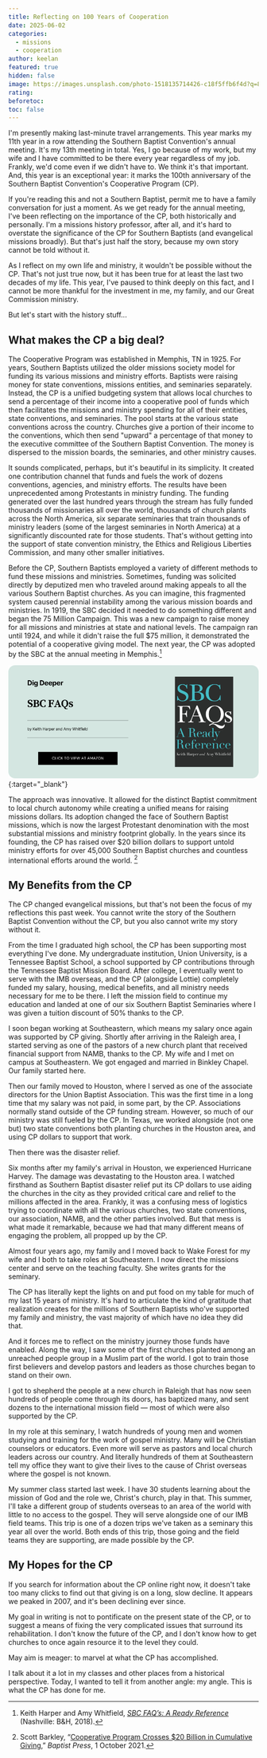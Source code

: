 ```yaml
---
title: Reflecting on 100 Years of Cooperation
date: 2025-06-02
categories:
  - missions
  - cooperation
author: keelan
featured: true
hidden: false
image: https://images.unsplash.com/photo-1518135714426-c18f5ffb6f4d?q=80&w=1792&auto=format&fit=crop&ixlib=rb-4.1.0&ixid=M3wxMjA3fDB8MHxwaG90by1wYWdlfHx8fGVufDB8fHx8fA%3D%3D
rating: 
beforetoc: 
toc: false
---
```


I'm presently making last-minute travel arrangements. This year marks my 11th year in a row attending the Southern Baptist Convention's annual meeting. It's my 13th meeting in total. Yes, I go because of my work, but my wife and I have committed to be there every year regardless of my job. Frankly, we'd come even if we didn't have to. We think it's that important. And, this year is an exceptional year: it marks the 100th anniversary of the Southern Baptist Convention's Cooperative Program (CP).

If you're reading this and not a Southern Baptist, permit me to have a family conversation for just a moment. As we get ready for the annual meeting, I've been reflecting on the importance of the CP, both historically and personally. I'm a missions history professor, after all, and it's hard to overstate the significance of the CP for Southern Baptists (and evangelical missions broadly). But that's just half the story, because my own story cannot be told without it.

<!--more-->

As I reflect on my own life and ministry, it wouldn't be possible without the CP. That's not just true now, but it has been true for at least the last two decades of my life. This year, I've paused to think deeply on this fact, and I cannot be more thankful for the investment in me, my family, and our Great Commission ministry.

But let's start with the history stuff...

## What makes the CP a big deal?

The Cooperative Program was established in Memphis, TN in 1925. For years, Southern Baptists utilized the older missions society model for funding its various missions and ministry efforts. Baptists were raising money for state conventions, missions entities, and seminaries separately. Instead, the CP is a unified budgeting system that allows local churches to send a percentage of their income into a cooperative pool of funds which then facilitates the missions and ministry spending for all of their entities, state conventions, and seminaries. The pool starts at the various state conventions across the country. Churches give a portion of their income to the conventions, which then send "upward" a percentage of that money to the executive committee of the Southern Baptist Convention. The money is dispersed to the mission boards, the seminaries, and other ministry causes. 

It sounds complicated, perhaps, but it's beautiful in its simplicity. It created one contribution channel that funds and fuels the work of dozens conventions, agencies, and ministry efforts. The results have been unprecedented among Protestants in ministry funding. The funding generated over the last hundred years through the stream has fully funded thousands of missionaries all over the world, thousands of church plants across the North America, six separate seminaries that train thousands of ministry leaders (some of the largest seminaries in North America) at a significantly discounted rate for those students. That's without getting into the support of state convention ministry, the Ethics and Religious Liberties Commission, and many other smaller initiatives.

Before the CP, Southern Baptists employed a variety of different methods to fund these missions and ministries. Sometimes, funding was solicited directly by deputized men who traveled around making appeals to all the various Southern Baptist churches. As you can imagine, this fragmented system caused perennial instability among the various mission boards and ministries. In 1919, the SBC decided it needed to do something different and began the 75 Million Campaign. This was a new campaign to raise money for all missions and ministries at state and national levels. The campaign ran until 1924, and while it didn't raise the full $75 million, it demonstrated the potential of a cooperative giving  model. The next year, the CP was adopted by the SBC at the annual meeting in Memphis.[^1]

[![SBC FAQs](images/promo/sbc-faqs.png)](https://amzn.to/4dJbjHj){:target="_blank"}

The approach was innovative. It allowed for the distinct Baptist commitment to local church autonomy while creating a unified means for raising missions dollars. Its adoption changed the face of Southern Baptist missions, which is now the largest Protestant denomination with the most substantial missions and ministry footprint globally. In the years since its founding, the CP has raised over $20 billion dollars to support untold ministry efforts for over 45,000 Southern Baptist churches and countless international efforts around the world. [^2]

## My Benefits from the CP
The CP changed evangelical missions, but that's not been the focus of my reflections this past week. You cannot write the story of the Southern Baptist Convention without the CP, but you also cannot write my story without it.

From the time I graduated high school, the CP has been supporting most everything I've done. My undergraduate institution, Union University, is a Tennessee Baptist School, a school supported by CP contributions through the Tennessee Baptist Mission Board. After college, I eventually went to serve with the IMB overseas, and the CP (alongside Lottie) completely funded my salary, housing, medical benefits, and all ministry needs necessary for me to be there. I left the mission field to continue my education and landed at one of our six Southern Baptist Seminaries where I was given a tuition discount of 50% thanks to the CP.

I soon began working at Southeastern, which means my salary once again was supported by CP giving. Shortly after arriving in the Raleigh area, I started serving as one of the pastors of a new church plant that received financial support from NAMB, thanks to the CP. My wife and I met on campus at Southeastern. We got engaged and married in Binkley Chapel. Our family started here.

Then our family moved to Houston, where I served as one of the associate directors for the Union Baptist Association. This was the first time in a long time that my salary was not paid, in some part, by the CP. Associations normally stand outside of the CP funding stream. However, so much of our ministry was still fueled by the CP. In Texas, we worked alongside (not one but) two state conventions both planting churches in the Houston area, and using CP dollars to support that work. 

Then there was the disaster relief.

Six months after my family's arrival in Houston, we experienced Hurricane Harvey. The damage was devastating to the Houston area. I watched firsthand as Southern Baptist disaster relief put its CP dollars to use aiding the churches in the city as they provided critical care and relief to the millions affected in the area. Frankly, it was a confusing mess of logistics trying to coordinate with all the various churches, two state conventions, our association, NAMB, and the other parties involved. But that mess is what made it remarkable, because we had that many different means of engaging the problem, all propped up by the CP.

Almost four years ago, my family and I moved back to Wake Forest for my wife and I both to take roles at Southeastern. I now direct the missions center and serve on the teaching faculty. She writes grants for the seminary. 

The CP has literally kept the lights on and put food on my table for much of my last 15 years of ministry. It's hard to articulate the kind of gratitude that realization creates for the millions of Southern Baptists who've supported my family and ministry, the vast majority of which have no idea they did that. 

And it forces me to reflect on the ministry journey those funds have enabled. Along the way, I saw some of the first churches planted among an unreached people group in a Muslim part of the world. I got to train those first believers and develop pastors and leaders as those churches began to stand on their own. 

I got to shepherd the people at a new church in Raleigh that has now seen hundreds of people come through its doors, has baptized many, and sent dozens to the international mission field — most of which were also supported by the CP.

In my role at this seminary, I watch hundreds of young men and women studying and training for the work of gospel ministry. Many will be Christian counselors or educators. Even more will serve as pastors and local church leaders across our country. And literally hundreds of them at Southeastern tell my office they want to give their lives to the cause of Christ overseas where the gospel is not known.

My summer class started last week. I have 30 students learning about the mission of God and the role we, Christ's church, play in that. This summer, I'll take a different group of students overseas to an area of the world with little to no access to the gospel. They will serve alongside one of our IMB field teams. This trip is one of a dozen trips we've taken as a seminary this year all over the world. Both ends of this trip, those going and the field teams they are supporting, are made possible by the CP.

## My Hopes for the CP
If you search for information about the CP online right now, it doesn't take too many clicks to find out that giving is on a long, slow decline. It appears we peaked in 2007, and it's been declining ever since. 

My goal in writing is not to pontificate on the present state of the CP, or to suggest a means of fixing the very complicated issues that surround its rehabilitation. I don't know the future of the CP, and I don't know how to get churches to once again resource it to the level they could.

May aim is meager: to marvel at what the CP has accomplished.

I talk about it a lot in my classes and other places from a historical perspective. Today, I wanted to tell it from another angle: my angle. This is what the CP has done for me.

[^1]: Keith Harper and Amy Whitfield, [*SBC FAQ’s: A Ready Reference*](https://amzn.to/4mMYL64) (Nashville: B&H, 2018).

[^2]: Scott Barkley, “[Cooperative Program Crosses $20 Billion in Cumulative Giving](https://www.baptistpress.com/resource-library/news/cooperative-program-crosses-20-billion-in-cumulative-giving/),” *Baptist Press*, 1 October 2021.
